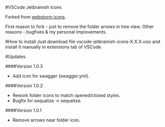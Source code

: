 #VSCode Jetbrainish Icons

Forked from [webstorm icons](https://github.com/pmsandhu/webstorm-icons). 

First reason to fork - just to remove the folder arrows in tree view.
Other reasons - bugfixes & my personal improvements.

#How to install
Just download file vscode-jetbrainish-icons-X.X.X.vsix and install it manually in extensions tab of VSCode.

#Updates

####Version 1.0.3
* Add icon for swagger (swagger.yml).

####Version 1.0.2
* Rework folder icons to match opened/closed styles.
* Bugfix for sequalize -> sequelize.

####Version 1.0.1
* Remove arrows near folder icon.